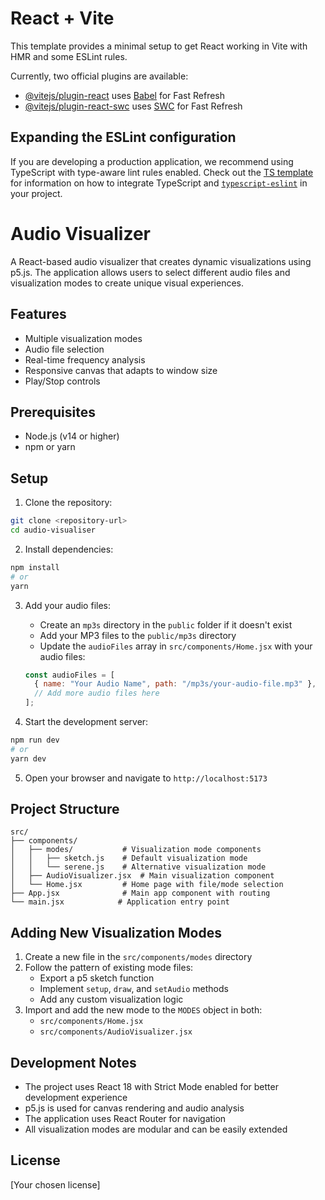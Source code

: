 # React + Vite

This template provides a minimal setup to get React working in Vite with HMR and some ESLint rules.

Currently, two official plugins are available:

- [@vitejs/plugin-react](https://github.com/vitejs/vite-plugin-react/blob/main/packages/plugin-react) uses [Babel](https://babeljs.io/) for Fast Refresh
- [@vitejs/plugin-react-swc](https://github.com/vitejs/vite-plugin-react/blob/main/packages/plugin-react-swc) uses [SWC](https://swc.rs/) for Fast Refresh

## Expanding the ESLint configuration

If you are developing a production application, we recommend using TypeScript with type-aware lint rules enabled. Check out the [TS template](https://github.com/vitejs/vite/tree/main/packages/create-vite/template-react-ts) for information on how to integrate TypeScript and [`typescript-eslint`](https://typescript-eslint.io) in your project.

# Audio Visualizer

A React-based audio visualizer that creates dynamic visualizations using p5.js. The application allows users to select different audio files and visualization modes to create unique visual experiences.

## Features

- Multiple visualization modes
- Audio file selection
- Real-time frequency analysis
- Responsive canvas that adapts to window size
- Play/Stop controls

## Prerequisites

- Node.js (v14 or higher)
- npm or yarn

## Setup

1. Clone the repository:

```bash
git clone <repository-url>
cd audio-visualiser
```

2. Install dependencies:

```bash
npm install
# or
yarn
```

3. Add your audio files:

   - Create an `mp3s` directory in the `public` folder if it doesn't exist
   - Add your MP3 files to the `public/mp3s` directory
   - Update the `audioFiles` array in `src/components/Home.jsx` with your audio files:

   ```javascript
   const audioFiles = [
     { name: "Your Audio Name", path: "/mp3s/your-audio-file.mp3" },
     // Add more audio files here
   ];
   ```

4. Start the development server:

```bash
npm run dev
# or
yarn dev
```

5. Open your browser and navigate to `http://localhost:5173`

## Project Structure

```
src/
├── components/
│   ├── modes/           # Visualization mode components
│   │   ├── sketch.js    # Default visualization mode
│   │   └── serene.js    # Alternative visualization mode
│   ├── AudioVisualizer.jsx  # Main visualization component
│   └── Home.jsx         # Home page with file/mode selection
├── App.jsx              # Main app component with routing
└── main.jsx            # Application entry point
```

## Adding New Visualization Modes

1. Create a new file in the `src/components/modes` directory
2. Follow the pattern of existing mode files:
   - Export a p5 sketch function
   - Implement `setup`, `draw`, and `setAudio` methods
   - Add any custom visualization logic
3. Import and add the new mode to the `MODES` object in both:
   - `src/components/Home.jsx`
   - `src/components/AudioVisualizer.jsx`

## Development Notes

- The project uses React 18 with Strict Mode enabled for better development experience
- p5.js is used for canvas rendering and audio analysis
- The application uses React Router for navigation
- All visualization modes are modular and can be easily extended

## License

[Your chosen license]
